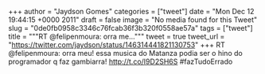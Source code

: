 
+++
author = "Jaydson Gomes"
categories = ["tweet"]
date = "Mon Dec 12 19:44:15 +0000 2011"
draft = false
image = "No media found for this Tweet"
slug = "0de0fb0958c3346c76fcab36f3b320f0558ae57a"
tags = ["tweet"]
title = """RT @felipenmoura: orra me..."""
tweet = true
tweet_url = "https://twitter.com/jaydson/status/146314441821130753"
+++
RT @felipenmoura: orra meu! essa musica do Matanza podia ser o hino do programador q faz gambiarra! http://t.co/I9D2SH6S #fazTudoErrado
